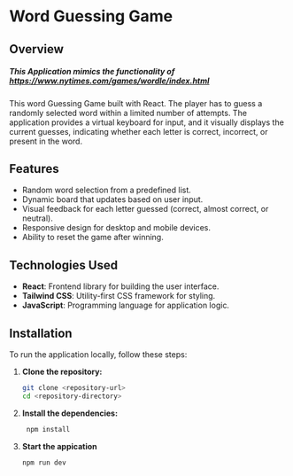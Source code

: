 # Word Guessing Game

## Overview
##### This Application mimics the functionality of https://www.nytimes.com/games/wordle/index.html
This word Guessing Game built with React. The player has to guess a randomly selected word within a limited number of attempts. The application provides a virtual keyboard for input, and it visually displays the current guesses, indicating whether each letter is correct, incorrect, or present in the word.

## Features

- Random word selection from a predefined list.
- Dynamic board that updates based on user input.
- Visual feedback for each letter guessed (correct, almost correct, or neutral).
- Responsive design for desktop and mobile devices.
- Ability to reset the game after winning.

## Technologies Used

- **React**: Frontend library for building the user interface.
- **Tailwind CSS**: Utility-first CSS framework for styling.
- **JavaScript**: Programming language for application logic.

## Installation

To run the application locally, follow these steps:

1. **Clone the repository:**
   ```bash
   git clone <repository-url>
   cd <repository-directory>


2. **Install the dependencies:**
   ```bash
    npm install

3. **Start the appication**
   ```bash
   npm run dev
   
